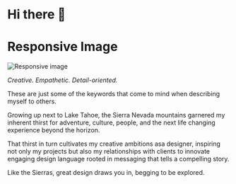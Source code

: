 # Hi there 👋
<html lang="en">
<head>
    <meta charset="UTF-8">
    <meta name="viewport" content="width=device-width, initial-scale=1.0">
    <title>Responsive Image</title>
    <style>
        img {
            max-width: 100%; /* Scale down if larger than its container */
            height: auto;    /* Maintain aspect ratio */
        }
    </style>
</head>
<body>
    <h1>Responsive Image</h1>
    <img src="file:///Users/zach/Desktop/git598/m2/zandrews5390/images/81405029_10221685993682162_5528366012308652032_n.jpg" alt="Responsive image">
</body>
</html>


*Creative. Empathetic. Detail-oriented.*

These are just some of the keywords that come to mind when
describing myself to others. 

Growing up next to Lake Tahoe, the Sierra Nevada mountains garnered my
inherent thirst for adventure, culture, people, and the
next life changing experience beyond the horizon.

That thirst in turn cultivates my creative ambitions asa designer, inspiring not only my projects but also my relationships with clients to innovate engaging design language rooted in messaging that tells a compelling
story. 

Like the Sierras, great design draws you in, begging to be explored.


<!--
**zandrews5390/zandrews5390** is a ✨ _special_ ✨ repository because its `README.md` (this file) appears on your GitHub profile.

Here are some ideas to get you started:

- 🔭 I’m currently working on my Master's Degree in User Experience from ASU.
- 🌱 I’m currently learning HTML and CSS languages to build websites.
- 👯 I’m looking to collaborate on on translating a visual mockup of a website into the proper html/css languages to become an actual website.
- 🤔 I’m looking for help with understanding the world.
- 💬 Ask me about any Taylor Swift song lyrics.
- 📫 How to reach me: email me at zandrews5390@gmail.com or game with me on playstation - my PSN is zandrews5390 (I like consistency).
- 😄 Pronouns: he/him/his
- ⚡ Fun fact: Live Music Junkie and have seen over 200 live music acts 
-->


[def]: ile:///Users/zach/Desktop/git598/m2/zandrews5390/images/81405029_10221685993682162_5528366012308652032_n.jp